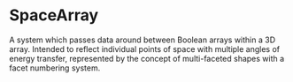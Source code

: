 # SpaceArray
A system which passes data around between Boolean arrays within a 3D array. Intended to reflect individual points of space with multiple angles of energy transfer, represented by the concept of multi-faceted shapes with a facet numbering system.
